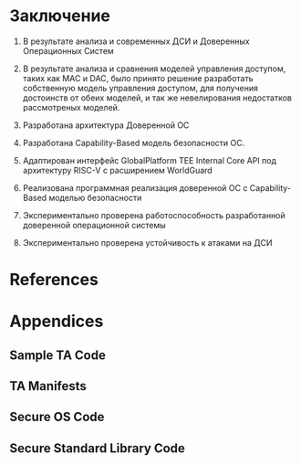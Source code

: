 
# Заключение

1. В результате анализа и современных ДСИ
   и Доверенных Операционных Систем

2. В результате анализа и сравнения
   моделей управления доступом,
   таких как MAC и DAC, было принято решение
   разработать собственную
   модель управления доступом, для получения
   достоинств от обеих моделей, и так же
   невелирования недостатков рассмотреных моделей.

3. Разработана архитектура Доверенной ОС

4. Разработана Capability-Based
   модель безопасности ОС.

5. Адаптирован интерфейс
   GlobalPlatform TEE Internal Core API
   под архитектуру RISC-V с расширением WorldGuard

6. Реализована программная реализация доверенной ОС
   с Capability-Based моделью безопасности

7. Экспериментально проверена работоспособность
   разработанной доверенной операционной системы

8. Экспериментально проверена
   устойчивость к атаками на ДСИ


# References

# Appendices
## Sample TA Code
## TA Manifests
## Secure OS Code
## Secure Standard Library Code
